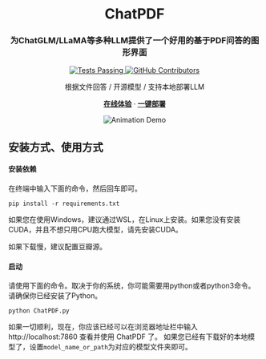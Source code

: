 <h1 align="center">ChatPDF</h1>
<div align="center">
  <a href="https://github.com/shibing624/ChatPDF">
  </a>

<p align="center">
    <h3>为ChatGLM/LLaMA等多种LLM提供了一个好用的基于PDF问答的图形界面</h3>
    <p align="center">
      <a href="https://github.com/shibing624/ChatPDF/blob/main/LICENSE">
        <img alt="Tests Passing" src="https://img.shields.io/github/license/shibing624/ChatPDF" />
      </a>
      <a href="https://gradio.app/">
        <img alt="GitHub Contributors" src="https://img.shields.io/badge/Base-Gradio-fb7d1a?style=flat" />
      </a>
      <p>
        根据文件回答 / 开源模型 / 支持本地部署LLM
      </p>
      <a href="https://huggingface.co/spaces/shibing624/ChatPDF"><strong>在线体验</strong></a>
      	·
      <a href="https://huggingface.co/login?next=%2Fspaces%2Fshibing624%2FChatPDF%3Fduplicate%3Dtrue"><strong>一键部署</strong></a>
    </p>
    <p align="center">
      <img alt="Animation Demo" src="https://user-images.githubusercontent.com/51039745/226255695-6b17ff1f-ea8d-464f-b69b-a7b6b68fffe8.gif" />
    </p>
  </p>
</div>


## 安装方式、使用方式

#### 安装依赖

在终端中输入下面的命令，然后回车即可。
```shell
pip install -r requirements.txt
```

如果您在使用Windows，建议通过WSL，在Linux上安装。如果您没有安装CUDA，并且不想只用CPU跑大模型，请先安装CUDA。

如果下载慢，建议配置豆瓣源。

#### 启动

请使用下面的命令。取决于你的系统，你可能需要用python或者python3命令。请确保你已经安装了Python。
```shell
python ChatPDF.py
```

如果一切顺利，现在，你应该已经可以在浏览器地址栏中输入 http://localhost:7860 查看并使用 ChatPDF 了。
如果您已经有下载好的本地模型了，设置`model_name_or_path`为对应的模型文件夹即可。

